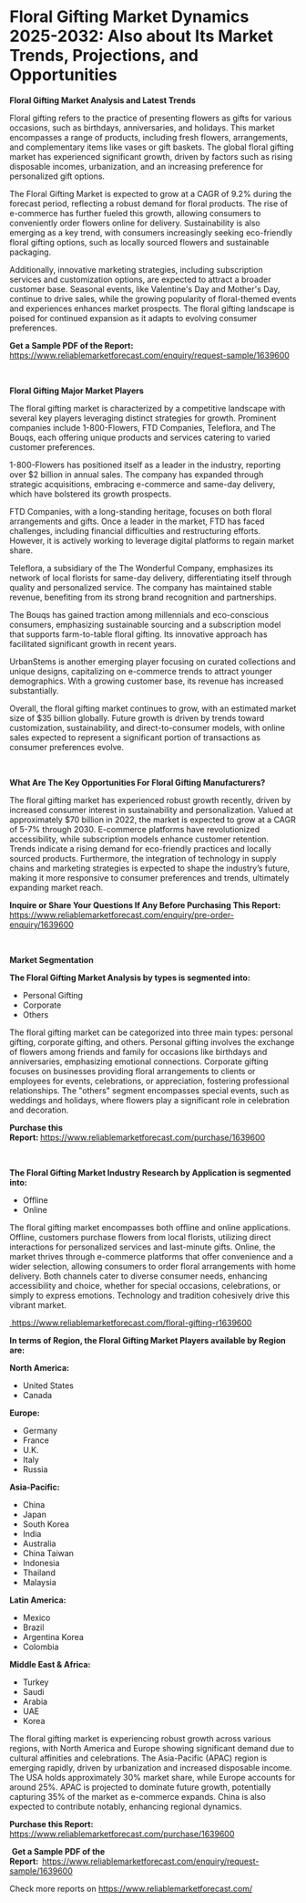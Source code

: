 <p><h1>Floral Gifting Market Dynamics 2025-2032: Also about Its Market Trends, Projections, and Opportunities</h1></p><p><strong>Floral Gifting Market Analysis and Latest Trends</strong></p>
<p><p>Floral gifting refers to the practice of presenting flowers as gifts for various occasions, such as birthdays, anniversaries, and holidays. This market encompasses a range of products, including fresh flowers, arrangements, and complementary items like vases or gift baskets. The global floral gifting market has experienced significant growth, driven by factors such as rising disposable incomes, urbanization, and an increasing preference for personalized gift options. </p><p>The Floral Gifting Market is expected to grow at a CAGR of 9.2% during the forecast period, reflecting a robust demand for floral products. The rise of e-commerce has further fueled this growth, allowing consumers to conveniently order flowers online for delivery. Sustainability is also emerging as a key trend, with consumers increasingly seeking eco-friendly floral gifting options, such as locally sourced flowers and sustainable packaging. </p><p>Additionally, innovative marketing strategies, including subscription services and customization options, are expected to attract a broader customer base. Seasonal events, like Valentine's Day and Mother's Day, continue to drive sales, while the growing popularity of floral-themed events and experiences enhances market prospects. The floral gifting landscape is poised for continued expansion as it adapts to evolving consumer preferences.</p></p>
<p><strong>Get a Sample PDF of the Report:&nbsp;</strong> <a href="https://www.reliablemarketforecast.com/enquiry/request-sample/1639600?utm_campaign=2932&utm_medium=2&utm_source=Github&utm_content=ia&utm_term=05042025&utm_id=floral-gifting">https://www.reliablemarketforecast.com/enquiry/request-sample/1639600</a></p>
<p>&nbsp;</p>
<p><strong>Floral Gifting Major Market Players</strong></p>
<p><p>The floral gifting market is characterized by a competitive landscape with several key players leveraging distinct strategies for growth. Prominent companies include 1-800-Flowers, FTD Companies, Teleflora, and The Bouqs, each offering unique products and services catering to varied customer preferences.</p><p>1-800-Flowers has positioned itself as a leader in the industry, reporting over $2 billion in annual sales. The company has expanded through strategic acquisitions, embracing e-commerce and same-day delivery, which have bolstered its growth prospects. </p><p>FTD Companies, with a long-standing heritage, focuses on both floral arrangements and gifts. Once a leader in the market, FTD has faced challenges, including financial difficulties and restructuring efforts. However, it is actively working to leverage digital platforms to regain market share.</p><p>Teleflora, a subsidiary of the The Wonderful Company, emphasizes its network of local florists for same-day delivery, differentiating itself through quality and personalized service. The company has maintained stable revenue, benefiting from its strong brand recognition and partnerships.</p><p>The Bouqs has gained traction among millennials and eco-conscious consumers, emphasizing sustainable sourcing and a subscription model that supports farm-to-table floral gifting. Its innovative approach has facilitated significant growth in recent years.</p><p>UrbanStems is another emerging player focusing on curated collections and unique designs, capitalizing on e-commerce trends to attract younger demographics. With a growing customer base, its revenue has increased substantially.</p><p>Overall, the floral gifting market continues to grow, with an estimated market size of $35 billion globally. Future growth is driven by trends toward customization, sustainability, and direct-to-consumer models, with online sales expected to represent a significant portion of transactions as consumer preferences evolve.</p></p>
<p>&nbsp;</p>
<p><strong>What Are The Key Opportunities For Floral Gifting Manufacturers?</strong></p>
<p><p>The floral gifting market has experienced robust growth recently, driven by increased consumer interest in sustainability and personalization. Valued at approximately $70 billion in 2022, the market is expected to grow at a CAGR of 5-7% through 2030. E-commerce platforms have revolutionized accessibility, while subscription models enhance customer retention. Trends indicate a rising demand for eco-friendly practices and locally sourced products. Furthermore, the integration of technology in supply chains and marketing strategies is expected to shape the industry’s future, making it more responsive to consumer preferences and trends, ultimately expanding market reach.</p></p>
<p><strong>Inquire or Share Your Questions If Any Before Purchasing This Report:</strong> <a href="https://www.reliablemarketforecast.com/enquiry/pre-order-enquiry/1639600?utm_campaign=2932&utm_medium=2&utm_source=Github&utm_content=ia&utm_term=05042025&utm_id=floral-gifting">https://www.reliablemarketforecast.com/enquiry/pre-order-enquiry/1639600</a></p>
<p>&nbsp;</p>
<p><strong>Market Segmentation</strong></p>
<p><strong>The Floral Gifting Market Analysis by types is segmented into:</strong></p>
<p><ul><li>Personal Gifting</li><li>Corporate</li><li>Others</li></ul></p>
<p><p>The floral gifting market can be categorized into three main types: personal gifting, corporate gifting, and others. Personal gifting involves the exchange of flowers among friends and family for occasions like birthdays and anniversaries, emphasizing emotional connections. Corporate gifting focuses on businesses providing floral arrangements to clients or employees for events, celebrations, or appreciation, fostering professional relationships. The "others" segment encompasses special events, such as weddings and holidays, where flowers play a significant role in celebration and decoration.</p></p>
<p><strong>Purchase this Report:&nbsp;</strong><a href="https://www.reliablemarketforecast.com/purchase/1639600?utm_campaign=2932&utm_medium=2&utm_source=Github&utm_content=ia&utm_term=05042025&utm_id=floral-gifting">https://www.reliablemarketforecast.com/purchase/1639600</a></p>
<p>&nbsp;</p>
<p><strong>The Floral Gifting Market Industry Research by Application is segmented into:</strong></p>
<p><ul><li>Offline</li><li>Online</li></ul></p>
<p><p>The floral gifting market encompasses both offline and online applications. Offline, customers purchase flowers from local florists, utilizing direct interactions for personalized services and last-minute gifts. Online, the market thrives through e-commerce platforms that offer convenience and a wider selection, allowing consumers to order floral arrangements with home delivery. Both channels cater to diverse consumer needs, enhancing accessibility and choice, whether for special occasions, celebrations, or simply to express emotions. Technology and tradition cohesively drive this vibrant market.</p></p>
<p><a href="https://www.reliablemarketforecast.com/floral-gifting-r1639600?utm_campaign=2932&utm_medium=2&utm_source=Github&utm_content=ia&utm_term=05042025&utm_id=floral-gifting">&nbsp;https://www.reliablemarketforecast.com/floral-gifting-r1639600</a></p>
<p><strong>In terms of Region, the Floral Gifting Market Players available by Region are:</strong></p>
<p>
    <p> <strong> North America: </strong>
        <ul>
            <li>United States</li>
            <li>Canada</li>
        </ul>
        </p> 
    <p> <strong> Europe: </strong>
        <ul>
            <li>Germany</li>
            <li>France</li>
            <li>U.K.</li>
            <li>Italy</li>
            <li>Russia</li>
        </ul>
        </p> 
    <p> <strong> Asia-Pacific: </strong>
        <ul>
            <li>China</li>
            <li>Japan</li>
            <li>South Korea</li>
            <li>India</li>
            <li>Australia</li>
            <li>China Taiwan</li>
            <li>Indonesia</li>
            <li>Thailand</li>
            <li>Malaysia</li>
        </ul>
        </p> 
    <p> <strong> Latin America: </strong>
        <ul>
            <li>Mexico</li>
            <li>Brazil</li>
            <li>Argentina Korea</li>
            <li>Colombia</li>
        </ul>
        </p> 
    <p> <strong> Middle East & Africa: </strong>
        <ul>
            <li>Turkey</li>
            <li>Saudi</li>
            <li>Arabia</li>
            <li>UAE</li>
            <li>Korea</li>
        </ul>
    </p>
    </p>
<p><p>The floral gifting market is experiencing robust growth across various regions, with North America and Europe showing significant demand due to cultural affinities and celebrations. The Asia-Pacific (APAC) region is emerging rapidly, driven by urbanization and increased disposable income. The USA holds approximately 30% market share, while Europe accounts for around 25%. APAC is projected to dominate future growth, potentially capturing 35% of the market as e-commerce expands. China is also expected to contribute notably, enhancing regional dynamics.</p></p>
<p><strong>Purchase this Report: </strong><a href="https://www.reliablemarketforecast.com/purchase/1639600?utm_campaign=2932&utm_medium=2&utm_source=Github&utm_content=ia&utm_term=05042025&utm_id=floral-gifting">https://www.reliablemarketforecast.com/purchase/1639600</a></p>
<p>&nbsp;<strong>Get a Sample PDF of the Report:&nbsp;&nbsp;</strong><a href="https://www.reliablemarketforecast.com/enquiry/request-sample/1639600?utm_campaign=2932&utm_medium=2&utm_source=Github&utm_content=ia&utm_term=05042025&utm_id=floral-gifting">https://www.reliablemarketforecast.com/enquiry/request-sample/1639600</a></p>
<p><strong></strong></p>
<p>Check more reports on <a href="https://www.reliablemarketforecast.com/?utm_campaign=2932&utm_medium=2&utm_source=Github&utm_content=ia&utm_term=05042025&utm_id=floral-gifting">https://www.reliablemarketforecast.com/</a></p>